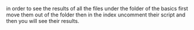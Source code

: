 in order to see the results of all the files under the folder of the basics first move them out of the folder then in the index uncomment their script and then you will see their results.
